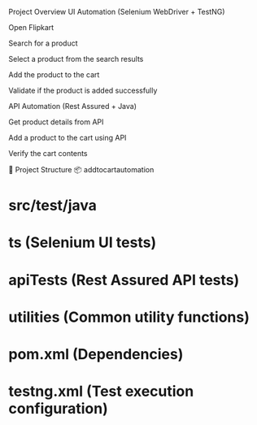 Project Overview
UI Automation (Selenium WebDriver + TestNG)

Open Flipkart

Search for a product

Select a product from the search results

Add the product to the cart

Validate if the product is added successfully

API Automation (Rest Assured + Java)

Get product details from API

Add a product to the cart using API

Verify the cart contents

📂 Project Structure
📦 addtocartautomation
 # src/test/java
 # ts (Selenium UI tests)
 # apiTests (Rest Assured API tests)
 # utilities (Common utility functions)
 # pom.xml (Dependencies)
 # testng.xml (Test execution configuration)
 
